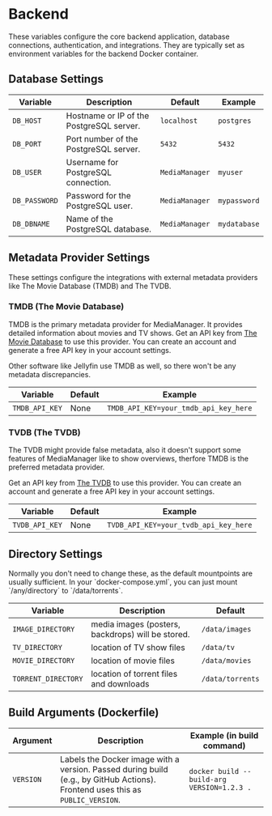 # Backend

These variables configure the core backend application, database connections, authentication, and integrations. They are
typically set as environment variables for the backend Docker container.

## Database Settings

| Variable      | Description                              | Default        | Example      |
|---------------|------------------------------------------|----------------|--------------|
| `DB_HOST`     | Hostname or IP of the PostgreSQL server. | `localhost`    | `postgres`   |
| `DB_PORT`     | Port number of the PostgreSQL server.    | `5432`         | `5432`       |
| `DB_USER`     | Username for PostgreSQL connection.      | `MediaManager` | `myuser`     |
| `DB_PASSWORD` | Password for the PostgreSQL user.        | `MediaManager` | `mypassword` |
| `DB_DBNAME`   | Name of the PostgreSQL database.         | `MediaManager` | `mydatabase` |

## Metadata Provider Settings

These settings configure the integrations with external metadata providers like The Movie Database (TMDB) and The TVDB.

### TMDB (The Movie Database)

TMDB is the primary metadata provider for MediaManager. It provides detailed information about movies and TV shows.
Get an API key from [The Movie Database](https://www.themoviedb.org/settings/api) to use this provider. You can create
an account and generate a free API key in your account settings.

<tip>
    Other software like Jellyfin use TMDB as well, so there won't be any metadata discrepancies.
</tip>

| Variable       | Default | Example                               |
|----------------|---------|---------------------------------------|
| `TMDB_API_KEY` | None    | `TMDB_API_KEY=your_tmdb_api_key_here` |

### TVDB (The TVDB)

<warning>
    The TVDB might provide false metadata, also it doesn't support some features of MediaManager like to show overviews, therfore TMDB is the preferred metadata provider. 
</warning>

Get an API key from [The TVDB](https://thetvdb.com/auth/register) to use this provider. You can create an account and
generate a free API key in your account settings.

| Variable       | Default | Example                               |
|----------------|---------|---------------------------------------|
| `TVDB_API_KEY` | None    | `TVDB_API_KEY=your_tvdb_api_key_here` |

## Directory Settings

<note>
    Normally you don't need to change these, as the default mountpoints are usually sufficient. In your `docker-compose.yml`, you can just mount `/any/directory` to `/data/torrents`.
</note>

| Variable            | Description                                       | Default          |
|---------------------|---------------------------------------------------|------------------|
| `IMAGE_DIRECTORY`   | media images (posters, backdrops) will be stored. | `/data/images`   |
| `TV_DIRECTORY`      | location of TV show files                         | `/data/tv`       |
| `MOVIE_DIRECTORY`   | location of movie files                           | `/data/movies`   |
| `TORRENT_DIRECTORY` | location of torrent files and downloads           | `/data/torrents` |

## Build Arguments (Dockerfile)

| Argument  | Description                                                                                                                    | Example (in build command)                 |
|-----------|--------------------------------------------------------------------------------------------------------------------------------|--------------------------------------------|
| `VERSION` | Labels the Docker image with a version. Passed during build (e.g., by GitHub Actions). Frontend uses this as `PUBLIC_VERSION`. | `docker build --build-arg VERSION=1.2.3 .` |

